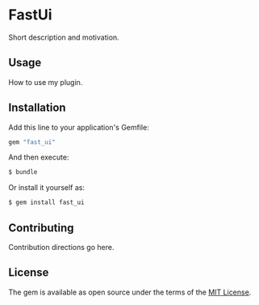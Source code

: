 # FastUi
Short description and motivation.

## Usage
How to use my plugin.

## Installation
Add this line to your application's Gemfile:

```ruby
gem "fast_ui"
```

And then execute:
```bash
$ bundle
```

Or install it yourself as:
```bash
$ gem install fast_ui
```

## Contributing
Contribution directions go here.

## License
The gem is available as open source under the terms of the [MIT License](https://opensource.org/licenses/MIT).
